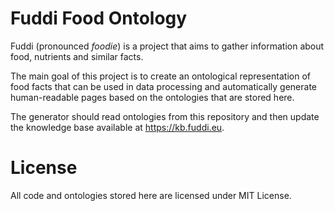 # Fuddi Food Ontology

Fuddi (pronounced _foodie_) is a project that aims to gather information about food, nutrients and similar facts. 

The main goal of this project is to create an ontological representation of food facts that can be used in data processing and automatically generate human-readable pages based on the ontologies that are stored here.

The generator should read ontologies from this repository and then update the knowledge base available at https://kb.fuddi.eu.

# License

All code and ontologies stored here are licensed under MIT License.
